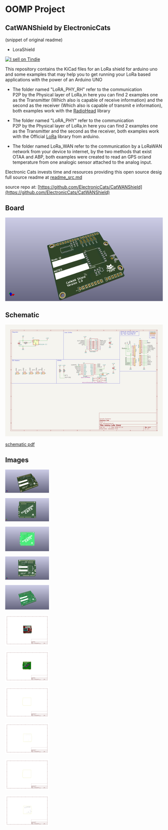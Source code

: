 # OOMP Project  
## CatWANShield  by ElectronicCats  
  
(snippet of original readme)  
  
- LoraShield  
  
<a href="https://www.tindie.com/stores/electroniccats/?ref=offsite_badges&utm_source=sellers_electroniccats&utm_medium=badges&utm_campaign=badge_large"><img src="https://d2ss6ovg47m0r5.cloudfront.net/badges/tindie-larges.png" alt="I sell on Tindie" width="200" height="104"></a>  
  
This repository contains the KiCad files for an LoRa shield for arduino uno and some examples that may help you to get running your LoRa based applications with the power of an Arduino UNO   
  
- The folder named "LoRA_PHY_RH" refer to the communication  
P2P by the Physical layer of LoRa,in here you can find 2 examples one as the Transmitter (Which also  is capable of receive information) and the second as the receiver (Which also is capable of transmit e information), both examples work with the [RadioHead](http://www.airspayce.com/mikem/arduino/RadioHead/) library    
  
- The folder named "LoRA_PHY" refer to the communication  
P2P by the Physical layer of LoRa,in here you can find 2 examples one as the Transmitter and the second as the receiver, both examples work with the Official [LoRa](https://github.com/sandeepmistry/arduino-LoRa) library from arduino.  
  
- The folder named LoRa_WAN refer to the communication by a LoRaWAN network from your device to internet, by the two methods that exist OTAA and ABP, both examples were created to read an GPS or/and temperature from one analogic sensor attached to the analog input.  
  
Electronic Cats invests time and resources providing this open source desig  
  full source readme at [readme_src.md](readme_src.md)  
  
source repo at: [https://github.com/ElectronicCats/CatWANShield](https://github.com/ElectronicCats/CatWANShield)  
## Board  
  
[![working_3d.png](working_3d_600.png)](working_3d.png)  
## Schematic  
  
[![working_schematic.png](working_schematic_600.png)](working_schematic.png)  
  
[schematic pdf](working_schematic.pdf)  
## Images  
  
[![working_3d.png](working_3d_140.png)](working_3d.png)  
  
[![working_3d_back.png](working_3d_back_140.png)](working_3d_back.png)  
  
[![working_3D_bottom.png](working_3D_bottom_140.png)](working_3D_bottom.png)  
  
[![working_3d_front.png](working_3d_front_140.png)](working_3d_front.png)  
  
[![working_3D_top.png](working_3D_top_140.png)](working_3D_top.png)  
  
[![working_assembly_page_01.png](working_assembly_page_01_140.png)](working_assembly_page_01.png)  
  
[![working_assembly_page_02.png](working_assembly_page_02_140.png)](working_assembly_page_02.png)  
  
[![working_assembly_page_03.png](working_assembly_page_03_140.png)](working_assembly_page_03.png)  
  
[![working_assembly_page_04.png](working_assembly_page_04_140.png)](working_assembly_page_04.png)  
  
[![working_assembly_page_05.png](working_assembly_page_05_140.png)](working_assembly_page_05.png)  
  
[![working_assembly_page_06.png](working_assembly_page_06_140.png)](working_assembly_page_06.png)  

